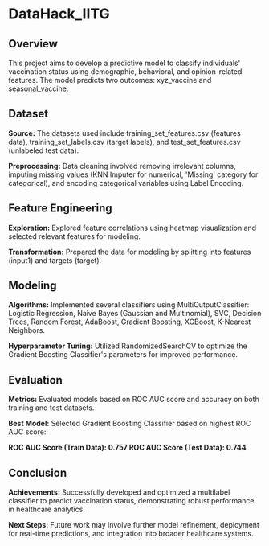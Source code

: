 # DataHack_IITG

<h2>Overview</h2>

This project aims to develop a predictive model to classify individuals' vaccination status using demographic, behavioral, and opinion-related features. The model predicts two outcomes: xyz_vaccine and seasonal_vaccine.

<h2>Dataset</h2>

**Source:** The datasets used include training_set_features.csv (features data), training_set_labels.csv (target labels), and test_set_features.csv (unlabeled test data).

**Preprocessing:** Data cleaning involved removing irrelevant columns, imputing missing values (KNN Imputer for numerical, 'Missing' category for categorical), and encoding categorical variables using Label Encoding.

<h2>Feature Engineering</h2>

**Exploration:** Explored feature correlations using heatmap visualization and selected relevant features for modeling.

**Transformation:** Prepared the data for modeling by splitting into features (input1) and targets (target).

<h2>Modeling</h2>

**Algorithms:** Implemented several classifiers using MultiOutputClassifier:
Logistic Regression, Naive Bayes (Gaussian and Multinomial), SVC, Decision Trees, Random Forest, AdaBoost, Gradient Boosting, XGBoost, K-Nearest Neighbors.

**Hyperparameter Tuning:** Utilized RandomizedSearchCV to optimize the Gradient Boosting Classifier's parameters for improved performance.

<h2>Evaluation</h2>

**Metrics:**  Evaluated models based on ROC AUC score and accuracy on both training and test datasets.

**Best Model:** Selected Gradient Boosting Classifier based on highest ROC AUC score:

**ROC AUC Score (Train Data): 0.757
ROC AUC Score (Test Data): 0.744**

<h2>Conclusion</h2>

**Achievements:** Successfully developed and optimized a multilabel classifier to predict vaccination status, demonstrating robust performance in healthcare analytics.

**Next Steps:** Future work may involve further model refinement, deployment for real-time predictions, and integration into broader healthcare systems.
